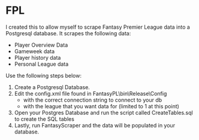 # FPL
 
I created this to allow myself to scrape Fantasy Premier League data into a Postgresql database.
It scrapes the following data:
- Player Overview Data
- Gameweek data
- Player history data
- Personal League data

Use the following steps below:
1. Create a Postgresql Database.
2. Edit the config.xml file found in FantasyPL\bin\Release\Config 
   - with the correct connection string to connect to your db
   - with the league that you want data for (limited to 1 at this point)
4. Open your Postgres Database and run the script called CreateTables.sql to create the SQL tables
5. Lastly, run FantasyScraper and the data will be populated in your database. 

